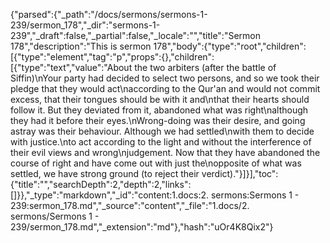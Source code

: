 {"parsed":{"_path":"/docs/sermons/sermons-1-239/sermon_178","_dir":"sermons-1-239","_draft":false,"_partial":false,"_locale":"","title":"Sermon 178","description":"This is sermon 178","body":{"type":"root","children":[{"type":"element","tag":"p","props":{},"children":[{"type":"text","value":"About the two arbiters (after the battle of Siffin)\nYour party had decided to select two persons, and so we took their pledge that they would act\naccording to the Qur'an and would not commit excess, that their tongues should be with it and\nthat their hearts should follow it. But they deviated from it, abandoned what was right\nalthough they had it before their eyes.\nWrong-doing was their desire, and going astray was their behaviour. Although we had settled\nwith them to decide with justice.\nto act according to the light and without the interference of their evil views and wrong\njudgement. Now that they have abandoned the course of right and have come out with just the\nopposite of what was settled, we have strong ground (to reject their verdict)."}]}],"toc":{"title":"","searchDepth":2,"depth":2,"links":[]}},"_type":"markdown","_id":"content:1.docs:2. sermons:Sermons 1 - 239:sermon_178.md","_source":"content","_file":"1.docs/2. sermons/Sermons 1 - 239/sermon_178.md","_extension":"md"},"hash":"uOr4K8Qix2"}